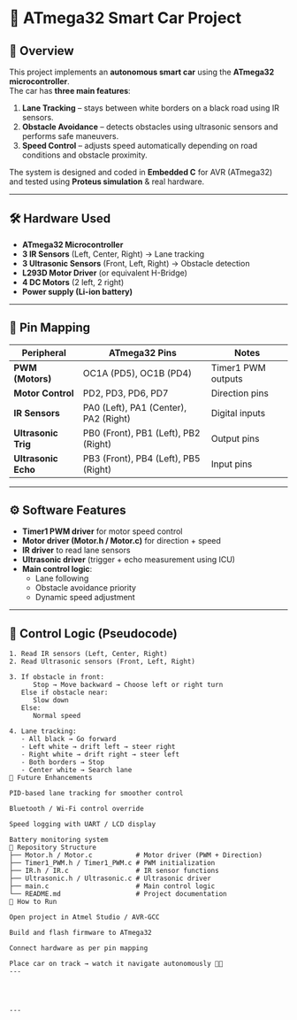# 🚗 ATmega32 Smart Car Project

## 📌 Overview
This project implements an **autonomous smart car** using the **ATmega32 microcontroller**.  
The car has **three main features**:  
1. **Lane Tracking** – stays between white borders on a black road using IR sensors.  
2. **Obstacle Avoidance** – detects obstacles using ultrasonic sensors and performs safe maneuvers.  
3. **Speed Control** – adjusts speed automatically depending on road conditions and obstacle proximity.

The system is designed and coded in **Embedded C** for AVR (ATmega32) and tested using **Proteus simulation** & real hardware.

---

## 🛠️ Hardware Used
- **ATmega32 Microcontroller**  
- **3 IR Sensors** (Left, Center, Right) → Lane tracking  
- **3 Ultrasonic Sensors** (Front, Left, Right) → Obstacle detection  
- **L293D Motor Driver** (or equivalent H-Bridge)  
- **4 DC Motors** (2 left, 2 right)  
- **Power supply (Li-ion battery)**  

---

## 🔌 Pin Mapping
| Peripheral         | ATmega32 Pins               | Notes                      |
|--------------------|-----------------------------|-----------------------------|
| **PWM (Motors)**  | OC1A (PD5), OC1B (PD4)      | Timer1 PWM outputs          |
| **Motor Control** | PD2, PD3, PD6, PD7          | Direction pins              |
| **IR Sensors**    | PA0 (Left), PA1 (Center), PA2 (Right) | Digital inputs |
| **Ultrasonic Trig** | PB0 (Front), PB1 (Left), PB2 (Right) | Output pins     |
| **Ultrasonic Echo** | PB3 (Front), PB4 (Left), PB5 (Right) | Input pins      |

---

## ⚙️ Software Features
- **Timer1 PWM driver** for motor speed control  
- **Motor driver (Motor.h / Motor.c)** for direction + speed  
- **IR driver** to read lane sensors  
- **Ultrasonic driver** (trigger + echo measurement using ICU)  
- **Main control logic**:
  - Lane following  
  - Obstacle avoidance priority  
  - Dynamic speed adjustment  

---

## 🧩 Control Logic (Pseudocode)
```text
1. Read IR sensors (Left, Center, Right)
2. Read Ultrasonic sensors (Front, Left, Right)

3. If obstacle in front:
      Stop → Move backward → Choose left or right turn
   Else if obstacle near:
      Slow down
   Else:
      Normal speed

4. Lane tracking:
   - All black → Go forward
   - Left white → drift left → steer right
   - Right white → drift right → steer left
   - Both borders → Stop
   - Center white → Search lane
🚀 Future Enhancements

PID-based lane tracking for smoother control

Bluetooth / Wi-Fi control override

Speed logging with UART / LCD display

Battery monitoring system
📂 Repository Structure
├── Motor.h / Motor.c           # Motor driver (PWM + Direction)
├── Timer1_PWM.h / Timer1_PWM.c # PWM initialization
├── IR.h / IR.c                 # IR sensor functions
├── Ultrasonic.h / Ultrasonic.c # Ultrasonic driver
├── main.c                      # Main control logic
└── README.md                   # Project documentation
📖 How to Run

Open project in Atmel Studio / AVR-GCC

Build and flash firmware to ATmega32

Connect hardware as per pin mapping

Place car on track → watch it navigate autonomously 🚗💨
---




---
